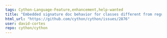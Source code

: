 ```yaml
---
tags: Cython-Language-Feature,enhancement,help-wanted
title: "Embedded signature doc behavior for classes different from regular Python"
html_url: "https://github.com/cython/cython/issues/2876"
user: david-cortes
repo: cython/cython
---
```


